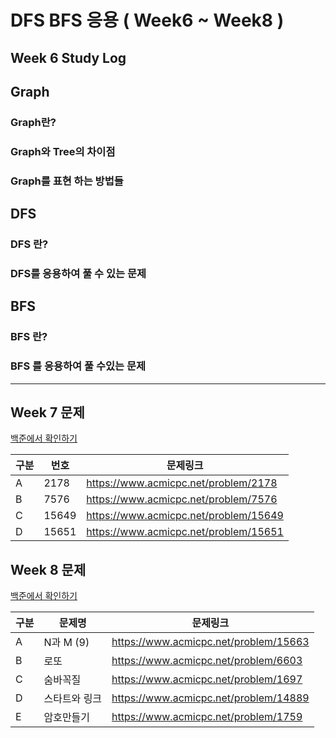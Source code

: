 # DFS BFS 응용 ( Week6 ~ Week8 )

## Week 6 Study Log

## Graph

### Graph란?

### Graph와 Tree의 차이점

### Graph를 표현 하는 방법들


## DFS

### DFS 란?

### DFS를 응용하여 풀 수 있는 문제

## BFS

### BFS 란?

### BFS 를 응용하여 풀 수있는 문제


---

## Week 7 문제

[백준에서 확인하기](https://www.acmicpc.net/group/practice/12843/4)

| 구분 | 번호 | 문제링크 |
|----|--|-----|
| A |2178 | https://www.acmicpc.net/problem/2178 |
| B | 7576 | https://www.acmicpc.net/problem/7576 |
| C | 15649 | https://www.acmicpc.net/problem/15649 |
| D | 15651 |https://www.acmicpc.net/problem/15651 |


## Week 8 문제

[백준에서 확인하기](https://www.acmicpc.net/group/practice/12843/5)

| 구분 | 문제명 | 문제링크 |
|----|--|-----|
| A | N과 M (9) | https://www.acmicpc.net/problem/15663 |
| B | 로또 | https://www.acmicpc.net/problem/6603 |
| C | 숨바꼭질 |https://www.acmicpc.net/problem/1697 |
| D | 스타트와 링크 | https://www.acmicpc.net/problem/14889 |
| E | 암호만들기 | https://www.acmicpc.net/problem/1759 |

